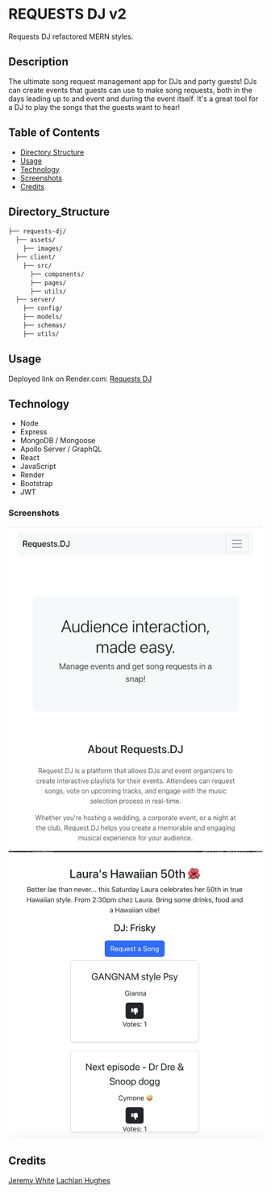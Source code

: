 # REQUESTS DJ v2

Requests DJ refactored MERN styles.

## Description

The ultimate song request management app for DJs and party guests! DJs can create events that guests can use to make song requests, both in the days leading up to and event and during the event itself. It's a great tool for a DJ to play the songs that the guests want to hear!

## Table of Contents

- [Directory Structure](#directory_structure)
- [Usage](#usage)
- [Technology](#technology)
- [Screenshots](#screenshots)
- [Credits](#credits)

## Directory_Structure

```md
├── requests-dj/
  ├── assets/
    ├── images/
  ├── client/
    ├── src/
      ├── components/
      ├── pages/
      ├── utils/
  ├── server/ 
    ├── config/
    ├── models/
    ├── schemas/
    ├── utils/                                    
```

## Usage

Deployed link on Render.com: [Requests DJ](https://requests.dj/ "link to deployed app")

## Technology

- Node
- Express
- MongoDB / Mongoose
- Apollo Server / GraphQL
- React
- JavaScript
- Render
- Bootstrap
- JWT

### Screenshots

![screenshot1](./assets/images/rdj-home.png "requested songs screenshot")
![screenshot2](./assets/images/rdj-event.png "add event screenshot")

## Credits

[Jeremy White](https://github.com/roughnut "Jeremy's Github profile")
[Lachlan Hughes](https://github.com/CinosMagician "Lachlan's Github profile")
